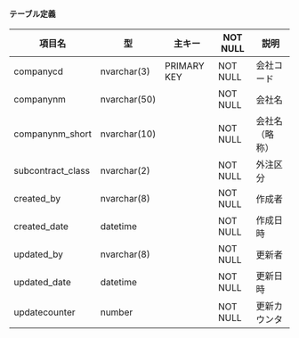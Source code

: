   #### テーブル定義
  | 項目名 | 型 | 主キー | NOT NULL | 説明 |
  | --- | --- | --- | --- | --- |
  | companycd | nvarchar(3) | PRIMARY KEY | NOT NULL | 会社コード |
  | companynm | nvarchar(50) | | NOT NULL | 会社名 |
  | companynm_short | nvarchar(10) | | NOT NULL | 会社名（略称） |
  | subcontract_class | nvarchar(2) | | NOT NULL | 外注区分 |
  | created_by | nvarchar(8) | | NOT NULL | 作成者 |
  | created_date | datetime | | NOT NULL | 作成日時 |
  | updated_by | nvarchar(8) | | NOT NULL | 更新者 |
  | updated_date | datetime | | NOT NULL | 更新日時 |
  | updatecounter | number | | NOT NULL | 更新カウンタ |
